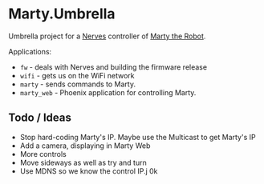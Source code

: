 # Marty.Umbrella

Umbrella project for a [Nerves](http://nerves-project.org) controller of [Marty the Robot](https://robotical.io).

Applications:

* `fw` - deals with Nerves and building the firmware release
* `wifi` - gets us on the WiFi network
* `marty` - sends commands to Marty.
* `marty_web` - Phoenix application for controlling Marty.


## Todo / Ideas

* Stop hard-coding Marty's IP. Maybe use the Multicast to get Marty's IP
* Add a camera, displaying in Marty Web
* More controls
* Move sideways as well as try and turn
* Use MDNS so we know the control IP.j 0k
